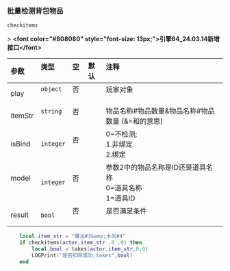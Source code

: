### 批量检测背包物品

`checkitems`

&gt; **&lt;font color="#808080" style="font-size: 13px;"&gt;引擎64_24.03.14新增接口&lt;/font&gt;**

| 参数    | 类型      | 空   | 默认 | 注释                                                        |
| :------ | :-------- | :--- | :--- | :---------------------------------------------------------- |
| play    | `object`  | 否   |      | 玩家对象                                                    |
| itemStr | `string`  | 否   |      | 物品名称#物品数量&amp;物品名称#物品数量 (&amp;=和的意思)            |
| isBind  | `integer` | 否   |      | 0=不检测;<br /> 1.非绑定<br />2.绑定                            |
| model   | `integer` | 否   |      | 参数2中的物品名称是ID还是道具名称<br />0=道具名称<br />1=道具ID |
| result  | `bool`    | 否   |      | 是否满足条件                                                |
```lua
    local item_str = "屠龙#3&amp;木剑#4"
    if checkitems(actor,item_str ,0 ,0) then
        local bool = takes(actor,item_str,0,0)
        LOGPrint("是否扣除成功,takes",bool)
    end
```

